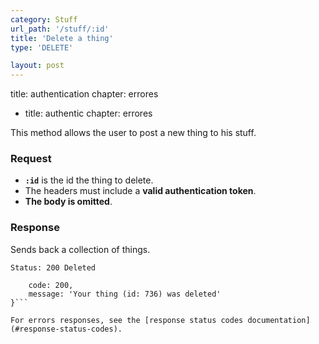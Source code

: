 ```yaml
---
category: Stuff
url_path: '/stuff/:id'
title: 'Delete a thing'
type: 'DELETE'

layout: post
---
```



title: authentication
    chapter: errores
  - title: authentic
    chapter: errores 

This method allows the user to post a new thing to his stuff.

### Request

* **`:id`** is the id the thing to delete.
* The headers must include a **valid authentication token**.
* **The body is omitted**.

### Response

Sends back a collection of things.

```Status: 200 Deleted```
```{
    code: 200,
    message: 'Your thing (id: 736) was deleted'
}```

For errors responses, see the [response status codes documentation](#response-status-codes).
